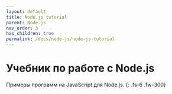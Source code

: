 ```yaml
---
layout: default
title: Node.js tutorial
parent: Node.js
nav_order: 3
has_children: true
permalink: /docs/node-js/node-js-tutorial
---
```


# Учебник по работе с Node.js

Примеры программ на JavaScript для Node.js. 
{: .fs-6 .fw-300}
